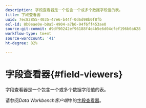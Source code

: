 ```yaml
---
description: 字段查看器是一个包含一个或多个数据字段值的表。
title: 字段查看器
uuid: 7ec82855-4035-47e6-b44f-0d6d98b0f8fb
exl-id: 8b0eae0e-b8a5-4904-a7b6-94f6ff453ae0
source-git-commit: d9df90242ef96188f4e4b5e6d04cfef196b0a628
workflow-type: tm+mt
source-wordcount: '41'
ht-degree: 82%

---
```


# 字段查看器{#field-viewers}

字段查看器是一个包含一个或多个数据字段值的表。

请参阅&#x200B;*Data Workbench客户端*&#x200B;中的[字段查看器](../../../../home/c-get-started/c-admin-intrf/c-dataset-mgrs/c-fld-vwrs/c-fld-vwrs.md#concept-194cb94501564145ae059e53c0e4bec3)。
